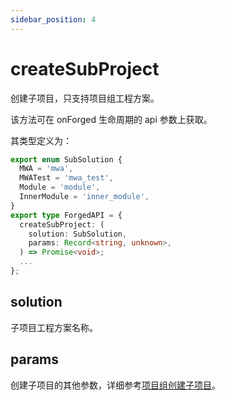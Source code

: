 ```yaml
---
sidebar_position: 4
---
```


# createSubProject

创建子项目，只支持项目组工程方案。

该方法可在 onForged 生命周期的 api 参数上获取。

其类型定义为：

```ts
export enum SubSolution {
  MWA = 'mwa',
  MWATest = 'mwa_test',
  Module = 'module',
  InnerModule = 'inner_module',
}
export type ForgedAPI = {
  createSubProject: (
    solution: SubSolution,
    params: Record<string, unknown>,
  ) => Promise<void>;
  ...
};
```

## solution

子项目工程方案名称。

## params

创建子项目的其他参数，详细参考[项目组创建子项目](/docs/apis/generator/config/monorepo#%E5%88%9B%E5%BB%BA%E5%AD%90%E9%A1%B9%E7%9B%AE)。

